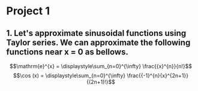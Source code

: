 # Project 1

## 1. Let's approximate sinusoidal functions using Taylor series. We can approximate the following functions near x = 0 as bellows. 
  
$$\mathrm{e}^{x} = \displaystyle\sum_{n=0}^{\infty} \frac{{x}^{n}}{n!}$$
$$\cos (x) = \displaystyle\sum_{n=0}^{\infty} \frac{{-1}^{n}{x}^{2n+1}}{(2n+1)!}$$

